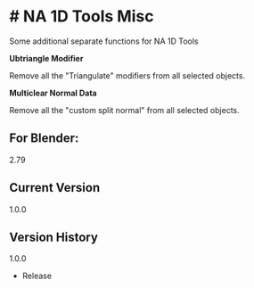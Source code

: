 # # NA 1D Tools Misc

Some additional separate functions for NA 1D Tools

**Ubtriangle Modifier**

Remove all the "Triangulate" modifiers from all selected objects.

**Multiclear Normal Data**

Remove all the "custom split normal" from all selected objects.

For Blender:
-
2.79

Current Version
-
1.0.0

Version History
-
1.0.0
- Release
